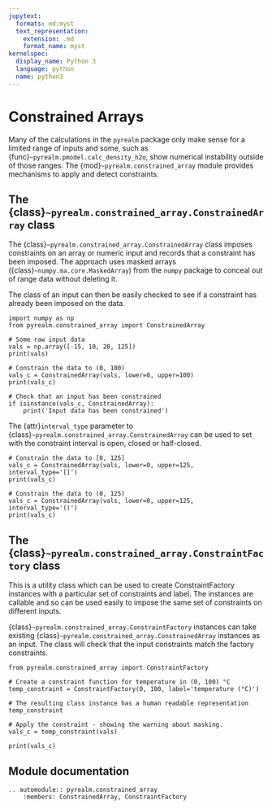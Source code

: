 ```yaml
---
jupytext:
  formats: md:myst
  text_representation:
    extension: .md
    format_name: myst
kernelspec:
  display_name: Python 3
  language: python
  name: python3
---
```


# Constrained Arrays

Many of the calculations in the `pyrealm` package only make sense for a limited
range of inputs and some, such as  {func}`~pyrealm.pmodel.calc_density_h2o`, show
numerical instability outside of those ranges. The 
{mod}`~pyrealm.constrained_array` module provides mechanisms to apply and detect 
constraints.

## The {class}`~pyrealm.constrained_array.ConstrainedArray` class 

The {class}`~pyrealm.constrained_array.ConstrainedArray` class imposes 
constraints on an array or numeric input and records that a constraint 
has been imposed. The approach uses masked arrays ({class}`~numpy.ma.core.MaskedArray`) 
from the `numpy` package to conceal out of range data without deleting it.

The class of an input can then be easily checked to see if a constraint has
already been imposed on the data.

```{code-cell} python
import numpy as np
from pyrealm.constrained_array import ConstrainedArray

# Some raw input data
vals = np.array([-15, 10, 20, 125])
print(vals)
```

```{code-cell} python
# Constrain the data to (0, 100)
vals_c = ConstrainedArray(vals, lower=0, upper=100)
print(vals_c)
```

```{code-cell} python
# Check that an input has been constrained
if isinstance(vals_c, ConstrainedArray):
    print('Input data has been constrained')
```

The {attr}`interval_type` parameter to {class}`~pyrealm.constrained_array.ConstrainedArray`
can be used to set with the constraint interval is open, closed or half-closed.

```{code-cell} python
# Constrain the data to [0, 125]
vals_c = ConstrainedArray(vals, lower=0, upper=125, interval_type='[]')
print(vals_c)
```

```{code-cell} python
# Constrain the data to (0, 125)
vals_c = ConstrainedArray(vals, lower=0, upper=125, interval_type='()')
print(vals_c)
```

## The {class}`~pyrealm.constrained_array.ConstraintFactory` class

This is a utility class which can be used to create ConstraintFactory instances
with a particular set of constraints and label. The instances are callable and
so can be used easily to impose the same set of constraints on different inputs. 

{class}`~pyrealm.constrained_array.ConstraintFactory` instances can take 
existing {class}`~pyrealm.constrained_array.ConstrainedArray` instances as an
input. The class will check that the input constraints match the factory 
constraints.     


```{code-cell} python
from pyrealm.constrained_array import ConstraintFactory

# Create a constraint function for temperature in (0, 100) °C
temp_constraint = ConstraintFactory(0, 100, label='temperature (°C)')

# The resulting class instance has a human readable representation
temp_constraint
```

```{code-cell} python
# Apply the constraint - showing the warning about masking.
vals_c = temp_constraint(vals)
```

```{code-cell} python
print(vals_c)
```

## Module documentation

```{eval-rst}
.. automodule:: pyrealm.constrained_array
    :members: ConstrainedArray, ConstraintFactory
```
